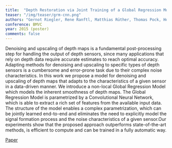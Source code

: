```yaml
---
title:  "Depth Restoration via Joint Training of a Global Regression Model and CNNs"
teaser: "/img/teaser/grm-cnn.png"
authors: "Gernot Riegler, Rene Ranftl, Matthias Rüther, Thomas Pock, Horst Bischof"
conference: BMVC
year: 2015 (poster)
comments: false
---
```


Denoising and upscaling of depth maps is a fundamental post-processing step for handling the output of depth sensors, since many applications that rely on depth data require accurate estimates to reach optimal accuracy. Adapting methods for denoising and upscaling to specific types of depth sensors is a cumbersome and error-prone task due to their complex noise characteristics. In this work we propose a model for denoising and upscaling of depth maps that adapts to the characteristics of a given sensor in a data-driven manner. We introduce a non-local Global Regression Model which models the inherent smoothness of depth maps. The Global Regression Model is parametrized by a Convolutional Neural Network, which is able to extract a rich set of features from the available input data. The structure of the model enables a complex parametrization, which can be jointly learned end-to-end and eliminates the need to explicitly model the signal formation process and the noise characteristics of a given sensor.Our experiments show that the proposed approach outperforms state-of-the-art methods, is efficient to compute and can be trained in a fully automatic way.

[Paper](/papers/grm-cnn.pdf)
